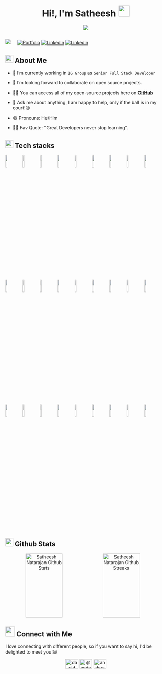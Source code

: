 <h1 align="center"><b>Hi!, I'm Satheesh </b><img src="https://github.com/abdoachhoubi/abdoachhoubi/blob/main/gifs/Hi.gif" width="35"></h1>

<div align="center">
  <a href="https://github.com/fairyland0926"><img src="https://readme-typing-svg.herokuapp.com/?lines=Web%20Developer;Full%20Stack%20Developer;9%2B%20years%20of%20coding%20experience;Always%20learning%20new%20tech&font=Pacifico&center=true&width=650&height=120&color=58a6ff&vCenter=true&size=45%22"></a>
</div>

##
![](https://komarev.com/ghpvc/?username=satheeshnatarajan) &emsp;
[![Portfolio](https://img.shields.io/badge/-Portfolio-red?style=flat&logo=appveyor&logoColor=white)](https://satheeshnatarajan.github.io)
[![Linkedin](https://img.shields.io/badge/-LinkedIn-blue?style=flat&logo=Linkedin&logoColor=white)](https://www.linkedin.com/in/satheesh-natarajan/)
[![Linkedin](https://img.shields.io/badge/-Instagram-purple?style=flat&logo=Instagram&logoColor=white)](https://www.linkedin.com/in/satheesh.natarajan/)


## <img src="https://c.tenor.com/NCRHhqkXrJYAAAAi/programmers-go-internet.gif" width="25"> About Me

- 🔭 I’m currently working in `IG Group` as `Senior Full Stack Developer`

- 👯 I’m looking forward to collaborate on open source projects.

- 👨‍💻 You can access all of my open-source projects here on **[GitHub](https://github.com/satheeshnatarajan)**

- 💬 Ask me about anything, I am happy to help, only if the ball is in my court!😉

- 😄 Pronouns: He/Him

- 💪🏼 Fav Quote: "Great Developers never stop learning".


## <img src="https://media2.giphy.com/media/QssGEmpkyEOhBCb7e1/giphy.gif?cid=ecf05e47a0n3gi1bfqntqmob8g9aid1oyj2wr3ds3mg700bl&rid=giphy.gif" width ="25"> Tech stacks

<p>
  <img width="10%" src="https://www.vectorlogo.zone/logos/javascript/javascript-ar21.svg">
  <img width="10%" src="https://www.vectorlogo.zone/logos/typescriptlang/typescriptlang-ar21.svg">

  <img width="10%" src="https://www.vectorlogo.zone/logos/reactjs/reactjs-ar21.svg">
  <img width="10%" src="https://www.vectorlogo.zone/logos/angular/angular-ar21.svg">
  <img width="10%" src="https://www.vectorlogo.zone/logos/emberjs/emberjs-ar21.svg">
  <img width="10%" src="https://www.vectorlogo.zone/logos/getbootstrap/getbootstrap-ar21.svg">
  <img width="10%" src="https://www.vectorlogo.zone/logos/jestjsio/jestjsio-ar21.svg">
  <img width="10%" src="https://www.vectorlogo.zone/logos/mochajs/mochajs-ar21.svg">

  <img width="10%" src="https://www.vectorlogo.zone/logos/nodejs/nodejs-ar21.svg">
  <img width="10%" src="https://www.vectorlogo.zone/logos/expressjs/expressjs-ar21.svg">
  
  <img width="10%" src="https://www.vectorlogo.zone/logos/java/java-horizontal.svg">
  <img width="10%" src="https://www.vectorlogo.zone/logos/springio/springio-ar21.svg">

  <img width="10%" src="https://www.vectorlogo.zone/logos/mysql/mysql-ar21.svg">
  <img width="10%" src="https://www.vectorlogo.zone/logos/mongodb/mongodb-ar21.svg">
  <img width="10%" src="https://www.vectorlogo.zone/logos/redis/redis-ar21.svg">

  <img width="10%" src="https://www.vectorlogo.zone/logos/docker/docker-ar21.svg">
  <img width="10%" src="https://www.vectorlogo.zone/logos/nginx/nginx-ar21.svg">

  <img width="10%" src="https://www.vectorlogo.zone/logos/git-scm/git-scm-ar21.svg">
  <img width="10%" src="https://www.vectorlogo.zone/logos/gruntjs/gruntjs-ar21.svg">
  <img width="10%" src="https://www.vectorlogo.zone/logos/npmjs/npmjs-ar21.svg">
  <img width="10%" src="https://www.vectorlogo.zone/logos/yarnpkg/yarnpkg-ar21.svg">
  <img width="10%" src="https://www.vectorlogo.zone/logos/js_webpack/js_webpack-ar21.svg">
  <img width="10%" src="https://www.vectorlogo.zone/logos/parceljs/parceljs-ar21.svg">
  
  <img width="10%" src="https://www.vectorlogo.zone/logos/amazon_aws/amazon_aws-ar21.svg">
  <img width="10%" src="https://www.vectorlogo.zone/logos/microsoft_azure/microsoft_azure-ar21.svg">
  <img width="10%" src="https://www.vectorlogo.zone/logos/azurefunctions/azurefunctions-ar21.svg">
  <img width="10%" src="https://www.vectorlogo.zone/logos/firebase/firebase-ar21.svg">
</p>
 

## <img src="https://media.giphy.com/media/iY8CRBdQXODJSCERIr/giphy.gif" width="25"> Github Stats
<div align="center" style="display: flex; flex-direction: row;">
      <img src = "https://github-readme-stats.vercel.app/api?username=satheeshnatarajan&show_icons=true&theme=auto" width="48%" height=200 alt="Satheesh Natarajan Github Stats">
      <img src = "https://github-readme-streak-stats.herokuapp.com?user=satheeshnatarajan&hide_border=false" width="48%" height=200 alt="Satheesh Natarajan Github Streaks">
</div>


## <img src="https://media.giphy.com/media/LnQjpWaON8nhr21vNW/giphy.gif" width='30'> Connect with Me
<p>I love connecting with different people, so if you want to say hi, I'd be delighted to meet you!😃</p>
<p align="center">
      <a href="https://www.linkedin.com/in/satheesh-natarajan/" target="blank"><img align="center" src="https://raw.githubusercontent.com/rahuldkjain/github-profile-readme-generator/master/src/images/icons/Social/linked-in-alt.svg" alt="david mendoza ramos" height="30" width="40" /></a>
      <a href="https://twitter.com/sathu_natarajan" target="blank"><img align="center" src="https://raw.githubusercontent.com/rahuldkjain/github-profile-readme-generator/master/src/images/icons/Social/twitter.svg" alt="@andermendoza" height="30" width="40" /></a>
      <a href="https://www.instagram.com/satheesh.natarajan/" target="blank"><img align="center" src="https://raw.githubusercontent.com/rahuldkjain/github-profile-readme-generator/master/src/images/icons/Social/instagram.svg" alt="anderson_mend53" height="30" width="40" /></a>
</p>
